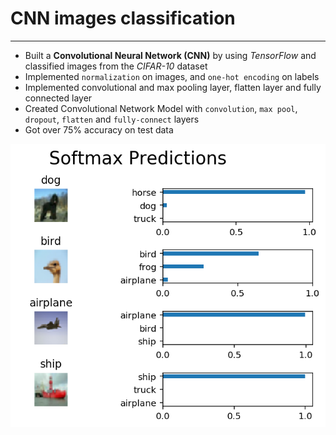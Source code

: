 # CNN images classification

---

+ Built a **Convolutional Neural Network (CNN)** by using *TensorFlow* and classified images from the *CIFAR-10* dataset
+ Implemented `normalization` on images, and `one-hot encoding` on labels
+ Implemented convolutional and max pooling layer, flatten layer and fully connected layer
+ Created Convolutional Network Model with `convolution`, `max pool`, `dropout`, `flatten` and `fully-connect` layers
+ Got over 75% accuracy on test data

![CNN image classification](https://github.com/ZhangShiqiu1993/deep_learning/blob/master/image_classification/softmax_prediction.png?raw=true)